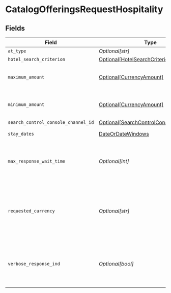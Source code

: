 # CatalogOfferingsRequestHospitality


## Fields

| Field                                                                                                                                                                                           | Type                                                                                                                                                                                            | Required                                                                                                                                                                                        | Description                                                                                                                                                                                     | Example                                                                                                                                                                                         |
| ----------------------------------------------------------------------------------------------------------------------------------------------------------------------------------------------- | ----------------------------------------------------------------------------------------------------------------------------------------------------------------------------------------------- | ----------------------------------------------------------------------------------------------------------------------------------------------------------------------------------------------- | ----------------------------------------------------------------------------------------------------------------------------------------------------------------------------------------------- | ----------------------------------------------------------------------------------------------------------------------------------------------------------------------------------------------- |
| `at_type`                                                                                                                                                                                       | *Optional[str]*                                                                                                                                                                                 | :heavy_minus_sign:                                                                                                                                                                              | N/A                                                                                                                                                                                             | CatalogOfferingsRequestHospitality                                                                                                                                                              |
| `hotel_search_criterion`                                                                                                                                                                        | [Optional[HotelSearchCriterion]](../../models/shared/hotelsearchcriterion.md)                                                                                                                   | :heavy_minus_sign:                                                                                                                                                                              | N/A                                                                                                                                                                                             |                                                                                                                                                                                                 |
| `maximum_amount`                                                                                                                                                                                | [Optional[CurrencyAmount]](../../models/shared/currencyamount.md)                                                                                                                               | :heavy_minus_sign:                                                                                                                                                                              | A monetary amount, up to 4 decimal places. Decimal place needs to be included.                                                                                                                  |                                                                                                                                                                                                 |
| `minimum_amount`                                                                                                                                                                                | [Optional[CurrencyAmount]](../../models/shared/currencyamount.md)                                                                                                                               | :heavy_minus_sign:                                                                                                                                                                              | A monetary amount, up to 4 decimal places. Decimal place needs to be included.                                                                                                                  |                                                                                                                                                                                                 |
| `search_control_console_channel_id`                                                                                                                                                             | [Optional[SearchControlConsoleChannelID]](../../models/shared/searchcontrolconsolechannelid.md)                                                                                                 | :heavy_minus_sign:                                                                                                                                                                              | N/A                                                                                                                                                                                             |                                                                                                                                                                                                 |
| `stay_dates`                                                                                                                                                                                    | [DateOrDateWindows](../../models/shared/dateordatewindows.md)                                                                                                                                   | :heavy_check_mark:                                                                                                                                                                              | Indicates the expiry date.                                                                                                                                                                      |                                                                                                                                                                                                 |
| `max_response_wait_time`                                                                                                                                                                        | *Optional[int]*                                                                                                                                                                                 | :heavy_minus_sign:                                                                                                                                                                              | Maximum time (in milliseconds) to wait for provider responses before returning a response to the consumer of this service                                                                       |                                                                                                                                                                                                 |
| `requested_currency`                                                                                                                                                                            | *Optional[str]*                                                                                                                                                                                 | :heavy_minus_sign:                                                                                                                                                                              | You can use requested currency to request conversion rate information. The response will return the currencyRateConversion object which will contain conversion rate of the requested currency. |                                                                                                                                                                                                 |
| `verbose_response_ind`                                                                                                                                                                          | *Optional[bool]*                                                                                                                                                                                | :heavy_minus_sign:                                                                                                                                                                              | Used to specify that a verbose response is to be returned.  Verbose responses repeat the Property information in each Product and do not return the reference list.                             |                                                                                                                                                                                                 |